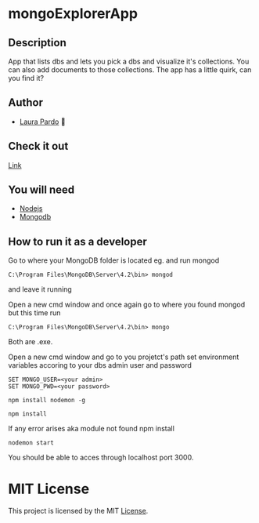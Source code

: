 # mongoExplorerApp
## Description
App that lists dbs and lets you pick a dbs and visualize it's collections. You can also add documents to those collections. The app has a little quirk, can you find it?
## Author

- [Laura Pardo](https://laupardo.github.io/index.html)   :girl:

## Check it out
[Link](https://mongoexplorerlpb.herokuapp.com/)

## You will need 
- [Nodejs](https://nodejs.org/es/download/)
- [Mongodb](https://www.mongodb.com/download-center/community)

## How to run it as a developer 
Go to where your MongoDB folder is located eg. and run mongod
```
C:\Program Files\MongoDB\Server\4.2\bin> mongod
```
and leave it running

Open a new cmd window and once again go to where you found mongod but this time run
```
C:\Program Files\MongoDB\Server\4.2\bin> mongo
```
Both are .exe.

Open a new cmd window and go to you projetct's path set environment variables accoring to your dbs admin user and password

```
SET MONGO_USER=<your admin>
SET MONGO_PWD=<your password>
```

```
npm install nodemon -g
```
```
npm install
```
If any error arises aka module not found npm install <module name>
  
```
nodemon start
```
You should be able to acces through localhost port 3000.
  
# MIT License 
This project is licensed by the MIT [License](https://github.com/laupardo/mongoExplorerApp/LICENSE).
